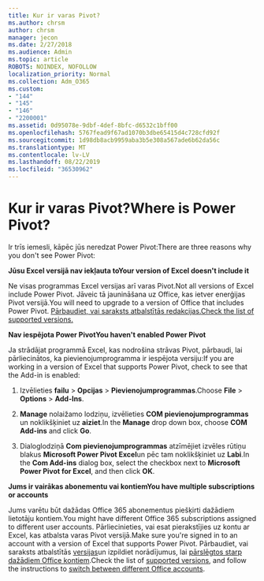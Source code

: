 ```yaml
---
title: Kur ir varas Pivot?
ms.author: chrsm
author: chrsm
manager: jecon
ms.date: 2/27/2018
ms.audience: Admin
ms.topic: article
ROBOTS: NOINDEX, NOFOLLOW
localization_priority: Normal
ms.collection: Adm_O365
ms.custom:
- "144"
- "145"
- "146"
- "2200001"
ms.assetid: 0d95078e-9dbf-4def-8bfc-d6532c1bff00
ms.openlocfilehash: 5767fead9f67ad1070b3dbe65415d4c728cfd92f
ms.sourcegitcommit: 1d98db8acb9959aba3b5e308a567ade6b62da56c
ms.translationtype: MT
ms.contentlocale: lv-LV
ms.lasthandoff: 08/22/2019
ms.locfileid: "36530962"
---
```

# <a name="where-is-power-pivot"></a><span data-ttu-id="cbc0c-102">Kur ir varas Pivot?</span><span class="sxs-lookup"><span data-stu-id="cbc0c-102">Where is Power Pivot?</span></span>

<span data-ttu-id="cbc0c-103">Ir trīs iemesli, kāpēc jūs neredzat Power Pivot:</span><span class="sxs-lookup"><span data-stu-id="cbc0c-103">There are three reasons why you don't see Power Pivot:</span></span>
  
<span data-ttu-id="cbc0c-104">**Jūsu Excel versijā nav iekļauta to**</span><span class="sxs-lookup"><span data-stu-id="cbc0c-104">**Your version of Excel doesn't include it**</span></span>
  
<span data-ttu-id="cbc0c-105">Ne visas programmas Excel versijas arī varas Pivot.</span><span class="sxs-lookup"><span data-stu-id="cbc0c-105">Not all versions of Excel include Power Pivot.</span></span> <span data-ttu-id="cbc0c-106">Jāveic tā jaunināšana uz Office, kas ietver enerģijas Pivot versijā.</span><span class="sxs-lookup"><span data-stu-id="cbc0c-106">You will need to upgrade to a version of Office that includes Power Pivot.</span></span> [<span data-ttu-id="cbc0c-107">Pārbaudiet, vai saraksts atbalstītās redakcijas.</span><span class="sxs-lookup"><span data-stu-id="cbc0c-107">Check the list of supported versions.</span></span>](https://support.office.com/article/aa64e217-4b6e-410b-8337-20b87e1c2a4b.aspx)
  
<span data-ttu-id="cbc0c-108">**Nav iespējota Power Pivot**</span><span class="sxs-lookup"><span data-stu-id="cbc0c-108">**You haven't enabled Power Pivot**</span></span>
  
<span data-ttu-id="cbc0c-109">Ja strādājat programmā Excel, kas nodrošina strāvas Pivot, pārbaudi, lai pārliecinātos, ka pievienojumprogramma ir iespējota versiju:</span><span class="sxs-lookup"><span data-stu-id="cbc0c-109">If you are working in a version of Excel that supports Power Pivot, check to see that the Add-in is enabled:</span></span>
  
1. <span data-ttu-id="cbc0c-110">Izvēlieties **failu** \> **Opcijas** \> **Pievienojumprogrammas**.</span><span class="sxs-lookup"><span data-stu-id="cbc0c-110">Choose **File** \> **Options** \> **Add-Ins**.</span></span>

2. <span data-ttu-id="cbc0c-111">**Manage** nolaižamo lodziņu, izvēlieties **COM pievienojumprogrammas** un noklikšķiniet uz **aiziet**.</span><span class="sxs-lookup"><span data-stu-id="cbc0c-111">In the **Manage** drop down box, choose **COM Add-ins** and click **Go**.</span></span>

3. <span data-ttu-id="cbc0c-112">Dialoglodziņā **Com pievienojumprogrammas** atzīmējiet izvēles rūtiņu blakus **Microsoft Power Pivot Excel**un pēc tam noklikšķiniet uz **Labi**.</span><span class="sxs-lookup"><span data-stu-id="cbc0c-112">In the **Com Add-ins** dialog box, select the checkbox next to **Microsoft Power Pivot for Excel**, and then click **OK**.</span></span>

<span data-ttu-id="cbc0c-113">**Jums ir vairākas abonementu vai kontiem**</span><span class="sxs-lookup"><span data-stu-id="cbc0c-113">**You have multiple subscriptions or accounts**</span></span>
  
<span data-ttu-id="cbc0c-114">Jums varētu būt dažādas Office 365 abonementus piešķirti dažādiem lietotāju kontiem.</span><span class="sxs-lookup"><span data-stu-id="cbc0c-114">You might have different Office 365 subscriptions assigned to different user accounts.</span></span> <span data-ttu-id="cbc0c-115">Pārliecinieties, vai esat pierakstījies uz kontu ar Excel, kas atbalsta varas Pivot versijā.</span><span class="sxs-lookup"><span data-stu-id="cbc0c-115">Make sure you're signed in to an account with a version of Excel that supports Power Pivot.</span></span> <span data-ttu-id="cbc0c-116">Pārbaudiet, vai saraksts atbalstītās [versijas](https://support.office.com/article/aa64e217-4b6e-410b-8337-20b87e1c2a4b.aspx)un izpildiet norādījumus, lai [pārslēgtos starp dažādiem Office kontiem](https://support.office.com/article/b9582171-fd1f-4284-9846-bdd72bb28426.aspx#BKMK_WebSwitchAccounts).</span><span class="sxs-lookup"><span data-stu-id="cbc0c-116">Check the list of [supported versions](https://support.office.com/article/aa64e217-4b6e-410b-8337-20b87e1c2a4b.aspx), and follow the instructions to [switch between different Office accounts](https://support.office.com/article/b9582171-fd1f-4284-9846-bdd72bb28426.aspx#BKMK_WebSwitchAccounts).</span></span>
